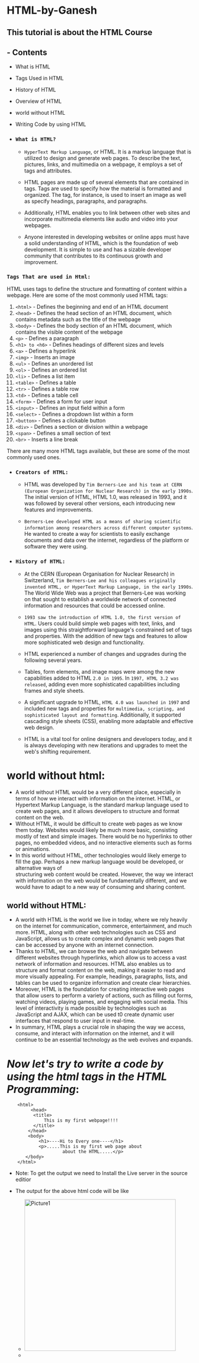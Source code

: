 # HTML-by-Ganesh

## This tutorial is about the HTML Course


## - Contents
   - What is HTML
   - Tags Used in HTML
   - History of HTML
   - Overview of HTML
   - world without HTML
   - Writing Code by using HTML



- ### `What is HTML?`


  - `HyperText Markup Language`, or HTML. It is a markup language that is utilized to design and generate web pages. To describe the text, pictures, links, and multimedia on a webpage, it employs a set of tags and attributes.

  - HTML pages are made up of several elements that are contained in tags. Tags are used to specify how the material is formatted and organized. The tag, for instance, is used to insert an image as well as specify headings, paragraphs, and paragraphs.


  - Additionally, HTML enables you to link between other web sites and incorporate multimedia elements like audio and video into your webpages.

  - Anyone interested in developing websites or online apps must have a solid understanding of HTML, which is the foundation of web development. It is simple to use and has a sizable developer community that contributes to its continuous growth and improvement.

### `Tags That are used in Html:`
HTML uses tags to define the structure and formatting of content within a webpage. Here are some of the most commonly used HTML tags:

1. `<html>` - Defines the beginning and end of an HTML
              document
2. `<head>` - Defines the head section of an HTML document, 
         which contains metadata such as the title of the webpage
3.  `<body>` - Defines the body section of an HTML document, 
         which contains the visible content of the webpage
4.  `<p>` -    Defines a paragraph
5.  `<h1> to <h6>` - Defines headings of different sizes and
                     levels
6.  `<a>` -    Defines a hyperlink
7. `<img>` -   Inserts an image
8. `<ul>` -    Defines an unordered list
9. `<ol>` -   Defines an ordered list
10. `<li>` - Defines a list item
11. `<table>` - Defines a table
12. `<tr>` - Defines a table row
13. `<td>` - Defines a table cell
14. `<form>` - Defines a form for user input
15. `<input>` - Defines an input field within a form
16. `<select>` - Defines a dropdown list within a form
17. `<button>` - Defines a clickable button
18. `<div>` - Defines a section or division within a webpage
19. `<span>` - Defines a small section of text
20. `<br>` - Inserts a line break


There are many more HTML tags available, but these are some of the most commonly used ones.

- ### `Creators of HTML:`


   - HTML was developed by `Tim Berners-Lee and his team at CERN (European Organization for Nuclear Research) in the early 1990s`. The initial version of HTML, HTML 1.0, was released in 1993, and it was followed by several other versions, each introducing new features and improvements.

   - `Berners-Lee developed HTML as a means of sharing scientific information among researchers across different computer systems`. He wanted to create a way for scientists to easily exchange documents and data over the internet, regardless of the platform or software they were using.

- ### `History of HTML:`

  - At the CERN (European Organisation for Nuclear Research) in Switzerland, `Tim Berners-Lee and his colleagues originally invented HTML, or HyperText Markup Language, in the early 1990s`. The World Wide Web was a project that Berners-Lee was working on that sought to establish a worldwide network of connected information and resources that could be accessed online.

  - `1993 saw the introduction of HTML 1.0, the first version of HTML`. Users could build simple web pages with text, links, and images using this straightforward language's constrained set of tags and properties. With the addition of new tags and features to allow more sophisticated web design and functionality.
  -  HTML experienced a number of changes and upgrades during the following several years.

  - Tables, form elements, and image maps were among the new capabilities added to HTML `2.0 in 1995`. In `1997, HTML 3.2 was released`, adding even more sophisticated capabilities including frames and style sheets.

  - A significant upgrade to HTML, `HTML 4.0 was launched in 1997` and included new tags and properties for `multimedia, scripting, and sophisticated layout and formatting`. Additionally, it supported cascading style sheets (CSS), enabling more adaptable and effective web design.

  -  HTML is a vital tool for online designers and developers today, and it is always developing with new iterations and upgrades to meet the web's shifting requirement.
 
 
 
 # world without html:
   - A world without HTML would be a very different place, especially in terms of how we interact with information on the internet. HTML, or Hypertext Markup Language,      is the standard markup language used to create web pages, and it allows developers to structure and format content on the web.
   - Without HTML, it would be difficult to create web pages as we know them today. Websites would likely be much more basic, consisting mostly of text and simple
     images. There would be no hyperlinks to other pages, no embedded videos, and no interactive elements such as forms or animations.
   - In this world without HTML, other technologies would likely emerge to fill the gap. Perhaps a new markup language would be developed, or alternative ways of   
     structuring web content would be created. However, the way we interact with information on the web would be fundamentally different, and we would have to adapt to
     a new way of consuming and sharing content.
     
 ## world without HTML:
 
   - A world with HTML is the world we live in today, where we rely heavily on the internet for communication, commerce, entertainment, and much more. HTML, along with       other web technologies such as CSS and JavaScript, allows us to create complex and dynamic web pages that can be accessed by anyone with an internet connection.
   - Thanks to HTML, we can browse the web and navigate between different websites through hyperlinks, which allow us to access a vast network of information and            resources. HTML also enables us to structure and format content on the web, making it easier to read and more visually appealing. For example, headings,                paragraphs, lists, and tables can be used to organize information and create clear hierarchies.
   - Moreover, HTML is the foundation for creating interactive web pages that allow users to perform a variety of actions, such as filling out forms, watching videos,      playing games, and engaging with social media. This level of interactivity is made possible by technologies such as JavaScript and AJAX, which can be used t0          create dynamic user interfaces that respond to user input in real-time.
   - In summary, HTML plays a crucial role in shaping the way we access, consume, and interact with information on the internet, and it will continue to be an              essential technology as the web evolves and expands.


 # _Now let's try to write a code by using the html tags in the HTML Programming_:

        <html>
             <head>
              <title>
                  This is my first webpage!!!!
              </title>
            </head>
            <body>
                <h1>----Hi to Every one----</h1> 
                <p>.....This is my first web page about  
                         about the HTML.....</p>
           </body>
        </html>


- Note: To get the output we need to Install the Live server in the source editior

- The output for the above html code will be like

  - <img width="408" alt="Picture1" src="https://user-images.githubusercontent.com/128490912/232207209-76328d5b-f9b1-4797-94fd-87946e48c570.png">

  - 

    

     
